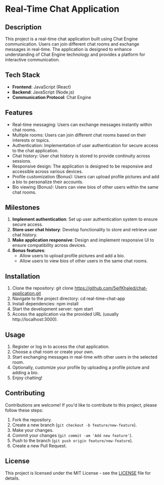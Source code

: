 # Real-Time Chat Application

## Description
This project is a real-time chat application built using Chat Engine communication. Users can join different chat rooms and exchange messages in real-time. The application is designed to enhance understanding of Chat Engine technology and provides a platform for interactive communication.

## Tech Stack
- **Frontend**: JavaScript (React)
- **Backend**: JavaScript (Node.js)
- **Communication Protocol**: Chat Engine

## Features
- Real-time messaging: Users can exchange messages instantly within chat rooms.
- Multiple rooms: Users can join different chat rooms based on their interests or topics.
- Authentication: Implementation of user authentication for secure access to the chat application.
- Chat history: User chat history is stored to provide continuity across sessions.
- Responsive design: The application is designed to be responsive and accessible across various devices.
- Profile customization (Bonus): Users can upload profile pictures and add a bio to personalize their accounts.
- Bio viewing (Bonus): Users can view bios of other users within the same chat rooms.

## Milestones
1. **Implement authentication**: Set up user authentication system to ensure secure access.
2. **Store user chat history**: Develop functionality to store and retrieve user chat history.
3. **Make application responsive**: Design and implement responsive UI to ensure compatibility across devices.
4. **Bonus features**:
   - Allow users to upload profile pictures and add a bio.
   - Allow users to view bios of other users in the same chat rooms.

## Installation
1. Clone the repository:
git clone https://github.com/5eifKhaled/chat-application.git
2. Navigate to the project directory:
cd real-time-chat-app
3. Install dependencies:
npm install
4. Start the development server:
npm start
5. Access the application via the provided URL (usually http://localhost:3000).

## Usage
1. Register or log in to access the chat application.
2. Choose a chat room or create your own.
3. Start exchanging messages in real-time with other users in the selected room.
4. Optionally, customize your profile by uploading a profile picture and adding a bio.
5. Enjoy chatting!

## Contributing
Contributions are welcome! If you'd like to contribute to this project, please follow these steps:
1. Fork the repository.
2. Create a new branch (`git checkout -b feature/new-feature`).
3. Make your changes.
4. Commit your changes (`git commit -am 'Add new feature'`).
5. Push to the branch (`git push origin feature/new-feature`).
6. Create a new Pull Request.

## License
This project is licensed under the MIT License - see the [LICENSE](LICENSE) file for details.
